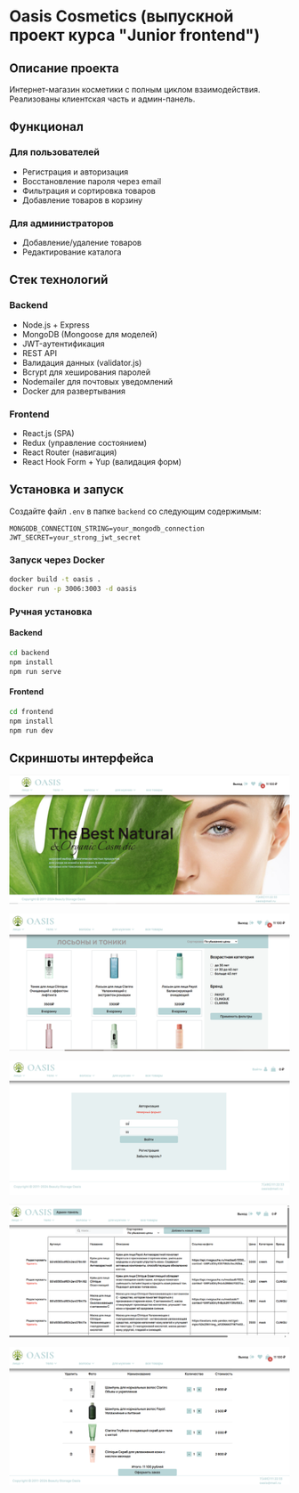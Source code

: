 # Oasis Cosmetics (выпускной проект курса "Junior frontend")

## Описание проекта
Интернет-магазин косметики с полным циклом взаимодействия. Реализованы клиентская часть и админ-панель.

## Функционал
### Для пользователей
- Регистрация и авторизация
- Восстановление пароля через email
- Фильтрация и сортировка товаров
- Добавление товаров в корзину


### Для администраторов
- Добавление/удаление товаров
- Редактирование каталога


## Стек технологий

### Backend
- Node.js + Express
- MongoDB (Mongoose для моделей)
- JWT-аутентификация
- REST API
- Валидация данных (validator.js)
- Bcrypt для хеширования паролей
- Nodemailer для почтовых уведомлений
- Docker для развертывания

### Frontend
- React.js (SPA)
- Redux (управление состоянием)
- React Router (навигация)
- React Hook Form + Yup (валидация форм)


## Установка и запуск

Создайте файл `.env` в папке `backend` со следующим содержимым:

```env
MONGODB_CONNECTION_STRING=your_mongodb_connection
JWT_SECRET=your_strong_jwt_secret
```

### Запуск через Docker

```bash
docker build -t oasis .
docker run -p 3006:3003 -d oasis   
```

### Ручная установка

#### Backend

```bash
cd backend
npm install
npm run serve
```

#### Frontend

```bash
cd frontend
npm install
npm run dev
```

## Скриншоты интерфейса

![Главная страница](oasis.PNG)


![Каталог](oasis5.PNG)


![Страница регистрации ](oasis2.PNG)


![Админ-панель](oasis3.PNG)


![Корзина](oasis4.PNG)
